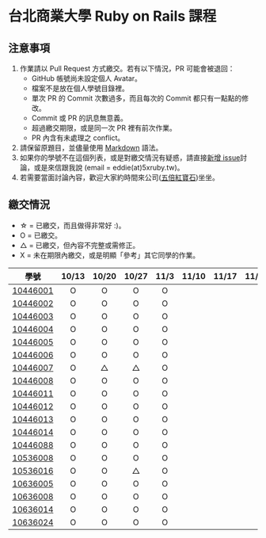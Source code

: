 # 台北商業大學 Ruby on Rails 課程

## 注意事項

1. 作業請以 Pull Request 方式繳交。若有以下情況，PR 可能會被退回：
   * GitHub 帳號尚未設定個人 Avatar。
   * 檔案不是放在個人學號目錄裡。
   * 單次 PR 的 Commit 次數過多，而且每次的 Commit 都只有一點點的修改。
   * Commit 或 PR 的訊息無意義。
   * 超過繳交期限，或是同一次 PR 裡有前次作業。
   * PR 內含有未處理之 conflict。
2. 請保留原題目，並儘量使用 [Markdown](http://daringfireball.net/projects/markdown/) 語法。
3. 如果你的學號不在這個列表，或是對繳交情況有疑惑，請直接[新增 issue](https://github.com/kaochenlong/ntub_homework/issues/new)討論，或是來信跟我說 (email = eddie(at)5xruby.tw)。
4. 若需要當面討論內容，歡迎大家約時間來公司([五倍紅寶石](https://5xruby.tw/))坐坐。

## 繳交情況

* ☆ = 已繳交，而且做得非常好 :)。
* O = 已繳交。
* △ = 已繳交，但內容不完整或需修正。
* X = 未在期限內繳交，或是明顯「參考」其它同學的作業。

| 學號      | 10/13 | 10/20 | 10/27 | 11/3 | 11/10 | 11/17  | 11/24 | 12/1 | 12/8 |
| --------- |:-----:|:-----:|:-----:|:----:|:--:|:--:|:--:|:--:|:--:|
| [10446001](https://github.com/10446001) | O | O | O | O | | | | | |
| [10446002](https://github.com/maryyu456) | O | O | O | O | | | | | |
| [10446003](https://github.com/Peggy10446003) | O | O | O | O | | | | | |
| [10446004](https://github.com/leslie0726) | O | O | O | O | | | | | |
| [10446005](https://github.com/JiaWeiXie) | O | O | O | O | | | | | |
| [10446006](https://github.com/chiaqingwu) | O | O | O | O | | | | | |
| [10446007](https://github.com/IffyArt) | O | △  | △  | O | | | | | |
| [10446008](https://github.com/Drunces) | O | O | O | O | | | | | |
| [10446011](https://github.com/jerry0513) | O | O | O | O | | | | | |
| [10446012](https://github.com/10446012) | O | O | O | O | | | | | |
| [10446013](https://github.com/mushroomchen0429) | O | O | O | O | | | | | |
| [10446014](https://github.com/10446014) | O | O | O | O | | | | | |
| [10446088](https://github.com/jchsuHsu) | O | O | O | O | | | | | |
| [10536008](https://github.com/ting434252) | O | O | O | O | | | | | |
| [10536016](https://github.com/Luck626kkk) | O | O | △  | O | | | | | |
| [10636005](https://github.com/chiiien) | O | O | O | O | | | | | |
| [10636008](https://github.com/s920613a) | O | O | O | O | | | | | |
| [10636014](https://github.com/zhang-rongzhen) | O | O | O | O | | | | | |
| [10636024](https://github.com/changyuchieh) | O | O | O | O | | | | | |
